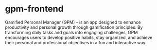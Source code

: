 # gpm-frontend

Gamified Personal Manager (GPM) - is an app designed to enhance productivity and personal growth through gamification principles. By transforming daily tasks and goals into engaging challenges, GPM encourages users to develop positive habits, stay organized, and achieve their personal and professional objectives in a fun and interactive way.